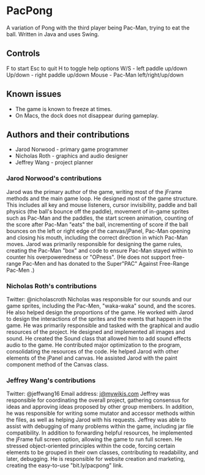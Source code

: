 # PacPong
A variation of Pong with the third player being Pac-Man, trying to eat the ball. Written in Java and uses Swing.

## Controls
F to start
Esc to quit
H to toggle help options
W/S - left paddle up/down
Up/down - right paddle up/down
Mouse - Pac-Man left/right/up/down

## Known issues
* The game is known to freeze at times.
* On Macs, the dock does not disappear during gameplay.

## Authors and their contributions
* Jarod Norwood - primary game programmer
* Nicholas Roth - graphics and audio designer
* Jeffrey Wang - project planner

### Jarod Norwood's contributions
Jarod was the primary author of the game, writing most of the jFrame methods and the main game loop. He designed most of the game structure. This includes all key and mouse listeners, cursor invisibility, paddle and ball physics (the ball's bounce off the paddle), movement of in-game sprites such as Pac-Man and the paddles, the start screen animation, counting of the score after Pac-Man "eats" the ball, incrementing of score if the ball bounces on the left or right edge of the canvas/jPanel, Pac-Man opening and closing his mouth, including the correct direction in which Pac-Man moves. Jarod was primarily responsible for designing the game rules, creating the Pac-Man "box" and code to ensure Pac-Man stayed within to counter his overpoweredness or "OPness". (He does not support free-range Pac-Men <joke>and has donated to the Super"PAC" Against Free-Range Pac-Men </joke>.)

### Nicholas Roth's contributions
Twitter: @nicholascroth
Nicholas was responsible for our sounds and our game sprites, including the Pac-Men, "waka-waka" sound, and the scores. He also helped design the proportions of the game. He worked with Jarod to design the interactions of the sprites and the events that happen in the game. He was primarily responsible and tasked with the graphical and audio resources of the project. He designed and implemented all images and sound. He created the Sound class that allowed him to add sound effects audio to the game. He contributed major optimization to the program, consolidating the resources of the code. He helped Jarod with other elements of the jPanel and canvas. He assisted Jarod with the paint component method of the Canvas class.

### Jeffrey Wang's contributions
Twitter: @jeffwang16
Email address: j@mywikis.com
Jeffrey was responsible for coordinating the overall project, gathering consensus for ideas and approving ideas proposed by other group members. In addition, he was responsible for writing some mutator and accessor methods within the files, as well as helping Jarod with his requests. Jeffrey was able to assist with debugging of many problems within the game, including jar file compatibility. In addition to forwarding helpful resources, he implemented the jFrame full screen option, allowing the game to run full screen. He stressed object-oriented principles within the code, forcing certain elements to be grouped in their own classes, contributing to readability, and later, debugging. He is responsible for website creation and marketing, creating the easy-to-use "bit.ly/pacpong" link.
